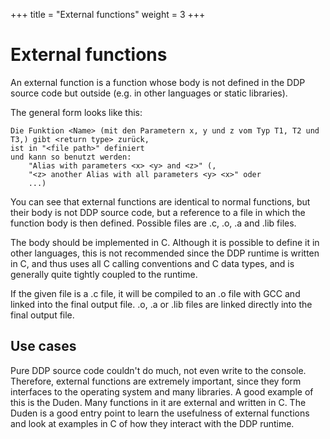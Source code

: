 +++
title = "External functions"
weight = 3
+++

# External functions

An external function is a function whose body is not defined in the DDP source code but outside (e.g. in other languages or static libraries).

The general form looks like this:
```ddp
Die Funktion <Name> (mit den Parametern x, y und z vom Typ T1, T2 und T3,) gibt <return type> zurück,
ist in "<file path>" definiert
und kann so benutzt werden:
	"Alias with parameters <x> <y> and <z>" (,
	"<z> another Alias with all parameters <y> <x>" oder
	...)
```

You can see that external functions are identical to normal functions, but their body is not DDP source code, but a reference to a file in which the function body is then defined.
Possible files are .c, .o, .a and .lib files.

The body should be implemented in C.
Although it is possible to define it in other languages, this is not recommended since the DDP runtime is written in C, and thus uses all C calling conventions and C data types, and is generally quite tightly coupled to the runtime.

If the given file is a .c file, it will be compiled to an .o file with GCC and linked into the final output file.
.o, .a or .lib files are linked directly into the final output file.

## Use cases

Pure DDP source code couldn't do much, not even write to the console.
Therefore, external functions are extremely important, since they form interfaces to the operating system and many libraries.
A good example of this is the Duden. Many functions in it are external and written in C. The Duden is a good entry point to learn the usefulness of external functions and look at examples in C of how they interact with the DDP runtime.
